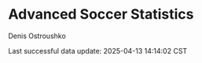 # Advanced Soccer Statistics
Denis Ostroushko

<!-- gfm -->

Last successful data update: 2025-04-13 14:14:02 CST
